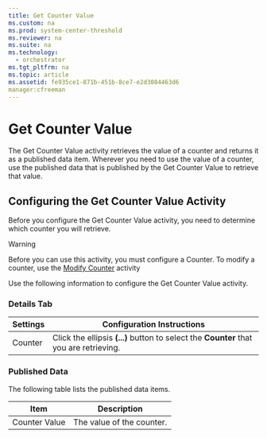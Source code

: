```yaml
---
title: Get Counter Value
ms.custom: na
ms.prod: system-center-threshold
ms.reviewer: na
ms.suite: na
ms.technology: 
  - orchestrator
ms.tgt_pltfrm: na
ms.topic: article
ms.assetid: fe935ce1-871b-451b-8ce7-e2d3084463d6
manager:cfreeman
---
```

# Get Counter Value
The Get Counter Value activity retrieves the value of a counter and returns it as a published data item. Wherever you need to use the value of a counter, use the published data that is published by the Get Counter Value to retrieve that value.  
  
## Configuring the Get Counter Value Activity  
Before you configure the Get Counter Value activity, you need to determine which counter you will retrieve.  
  
> [!WARNING]  
> Before you can use this activity, you must configure a Counter. To modify a counter, use the [Modify Counter](../../orch/reference/Modify-Counter.md) activity  
  
Use the following information to configure the Get Counter Value activity.  
  
### Details Tab  
  
|Settings|Configuration Instructions|  
|------------|------------------------------|  
|Counter|Click the ellipsis **\(...\)** button to select the **Counter** that you are retrieving.|  
  
### Published Data  
The following table lists the published data items.  
  
|Item|Description|  
|--------|---------------|  
|Counter Value|The value of the counter.|  
  
